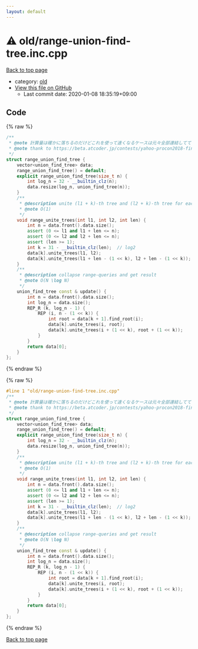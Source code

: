 ```yaml
---
layout: default
---
```


<!-- mathjax config similar to math.stackexchange -->
<script type="text/javascript" async
  src="https://cdnjs.cloudflare.com/ajax/libs/mathjax/2.7.5/MathJax.js?config=TeX-MML-AM_CHTML">
</script>
<script type="text/x-mathjax-config">
  MathJax.Hub.Config({
    TeX: { equationNumbers: { autoNumber: "AMS" }},
    tex2jax: {
      inlineMath: [ ['$','$'] ],
      processEscapes: true
    },
    "HTML-CSS": { matchFontHeight: false },
    displayAlign: "left",
    displayIndent: "2em"
  });
</script>

<script type="text/javascript" src="https://cdnjs.cloudflare.com/ajax/libs/jquery/3.4.1/jquery.min.js"></script>
<script src="https://cdn.jsdelivr.net/npm/jquery-balloon-js@1.1.2/jquery.balloon.min.js" integrity="sha256-ZEYs9VrgAeNuPvs15E39OsyOJaIkXEEt10fzxJ20+2I=" crossorigin="anonymous"></script>
<script type="text/javascript" src="../../assets/js/copy-button.js"></script>
<link rel="stylesheet" href="../../assets/css/copy-button.css" />


# :warning: old/range-union-find-tree.inc.cpp

<a href="../../index.html">Back to top page</a>

* category: <a href="../../index.html#149603e6c03516362a8da23f624db945">old</a>
* <a href="{{ site.github.repository_url }}/blob/master/old/range-union-find-tree.inc.cpp">View this file on GitHub</a>
    - Last commit date: 2020-01-08 18:35:19+09:00




## Code

<a id="unbundled"></a>
{% raw %}
```cpp
/**
 * @note 計算量は確かに落ちるのだけどこれを使って速くなるケースは元々全部連結してて自明な気がする
 * @note thank to https://beta.atcoder.jp/contests/yahoo-procon2018-final/submissions/2126707
 */
struct range_union_find_tree {
    vector<union_find_tree> data;
    range_union_find_tree() = default;
    explicit range_union_find_tree(size_t n) {
        int log_n = 32 - __builtin_clz(n);
        data.resize(log_n, union_find_tree(n));
    }
    /**
     * @description unite (l1 + k)-th tree and (l2 + k)-th tree for each k in [0, len)
     * @note O(1)
     */
    void range_unite_trees(int l1, int l2, int len) {
        int n = data.front().data.size();
        assert (0 <= l1 and l1 + len <= n);
        assert (0 <= l2 and l2 + len <= n);
        assert (len >= 1);
        int k = 31 - __builtin_clz(len);  // log2
        data[k].unite_trees(l1, l2);
        data[k].unite_trees(l1 + len - (1 << k), l2 + len - (1 << k));
    }
    /**
     * @description collapse range-queries and get result
     * @note O(N \log N)
     */
    union_find_tree const & update() {
        int n = data.front().data.size();
        int log_n = data.size();
        REP_R (k, log_n - 1) {
            REP (i, n - (1 << k)) {
                int root = data[k + 1].find_root(i);
                data[k].unite_trees(i, root);
                data[k].unite_trees(i + (1 << k), root + (1 << k));
            }
        }
        return data[0];
    }
};

```
{% endraw %}

<a id="bundled"></a>
{% raw %}
```cpp
#line 1 "old/range-union-find-tree.inc.cpp"
/**
 * @note 計算量は確かに落ちるのだけどこれを使って速くなるケースは元々全部連結してて自明な気がする
 * @note thank to https://beta.atcoder.jp/contests/yahoo-procon2018-final/submissions/2126707
 */
struct range_union_find_tree {
    vector<union_find_tree> data;
    range_union_find_tree() = default;
    explicit range_union_find_tree(size_t n) {
        int log_n = 32 - __builtin_clz(n);
        data.resize(log_n, union_find_tree(n));
    }
    /**
     * @description unite (l1 + k)-th tree and (l2 + k)-th tree for each k in [0, len)
     * @note O(1)
     */
    void range_unite_trees(int l1, int l2, int len) {
        int n = data.front().data.size();
        assert (0 <= l1 and l1 + len <= n);
        assert (0 <= l2 and l2 + len <= n);
        assert (len >= 1);
        int k = 31 - __builtin_clz(len);  // log2
        data[k].unite_trees(l1, l2);
        data[k].unite_trees(l1 + len - (1 << k), l2 + len - (1 << k));
    }
    /**
     * @description collapse range-queries and get result
     * @note O(N \log N)
     */
    union_find_tree const & update() {
        int n = data.front().data.size();
        int log_n = data.size();
        REP_R (k, log_n - 1) {
            REP (i, n - (1 << k)) {
                int root = data[k + 1].find_root(i);
                data[k].unite_trees(i, root);
                data[k].unite_trees(i + (1 << k), root + (1 << k));
            }
        }
        return data[0];
    }
};

```
{% endraw %}

<a href="../../index.html">Back to top page</a>

